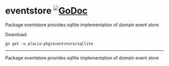 # eventstore [![GoDoc](https://godoc.org/placio-pkg/eventstore/sqllite?status.svg)](https://godoc.org/placio-pkg/eventstore/sqllite)

Package eventstore provides sqllite implementation of domain event store

Download:

```shell
go get -u placio-pkg/eventstore/sqllite
```

---

Package eventstore provides sqllite implementation of domain event store
